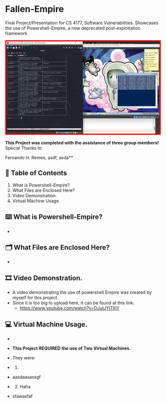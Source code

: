 # Fallen-Empire
Final Project/Presentation for CS 4177, Software Vulnerabilities. Showcases the use of Powershell-Empire, a now deprecated post-exploitation framework.

<p align="center">
<img src="https://github.com/Azaze7/Fallen-Empire/blob/main/Powershell_Empire_Screenshot.png" width="539" height="306">
</p>

**This Project was completed with the assistance of three group members!**
Special Thanks to:

Fernando H. Remes, asdf, asda**

## 🔎 Table of Contents

1. What is Powershell-Empire?
2. What Files are Enclosed Here?
3. Video Demonstration.
4. Virtual Machine Usage.

## ⌨️ What is Powershell-Empire? 

*

## 🗂️ What Files are Enclosed Here?

*

## 🎞️ Video Demonstration.

* A video demonstrating the use of powershell Empire was created by myself for this project.
* Since it is too big to upload here, it can be found at this link:
  * https://www.youtube.com/watch?v=DJutJYl7XlY 

## 💻 Virtual Machine Usage.

*

 * **This Project REQUIRED the use of Two Virtual Machines.**
 * They were:
  * 1. 
   * aasdaasassgf
  * 2. Haha
   * sfawasfaf

